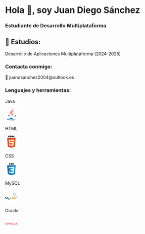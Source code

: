<h1>Hola 👋, soy Juan Diego Sánchez</h1>
<h3>Estudiante de Desarrollo Multiplataforma</h3>

<h2>📝 Estudios:</h2>
<p> Desarrollo de Aplicaciones Multiplataforma (2024-2025)</p>

<h3 align="left">Contacta conmigo:</h3>
<p>📧 juandsanchez2004@outlook.es</p>

<h3 align="left">Lenguajes y herramientas:</h3>
<p align="left">

<p>Java</p>
<a href="https://www.java.com" target="_blank" rel="noreferrer">
<img src="https://raw.githubusercontent.com/devicons/devicon/master/icons/java/java-original.svg" alt="java" width="40" height="40"/> </a>

<p>HTML</p>
<a href="https://www.w3.org/html/" target="_blank" rel="noreferrer">
<img src="https://raw.githubusercontent.com/devicons/devicon/master/icons/html5/html5-original-wordmark.svg" alt="html5" width="40" height="40"/> </a>

<p>CSS</p>
<a href="https://www.w3schools.com/css/" target="_blank" rel="noreferrer">
<img src="https://raw.githubusercontent.com/devicons/devicon/master/icons/css3/css3-original-wordmark.svg" alt="css3" width="40" height="40"/> </a>

<p>MySQL</p>
<a href="https://www.mysql.com/" target="_blank" rel="noreferrer">
<img src="https://raw.githubusercontent.com/devicons/devicon/master/icons/mysql/mysql-original-wordmark.svg" alt="mysql" width="40" height="40"/> </a>

<p>Oracle</p>
<a href="https://www.oracle.com/" target="_blank" rel="noreferrer">
<img src="https://raw.githubusercontent.com/devicons/devicon/master/icons/oracle/oracle-original.svg" alt="oracle" width="40" height="40"/> </a> </p>
